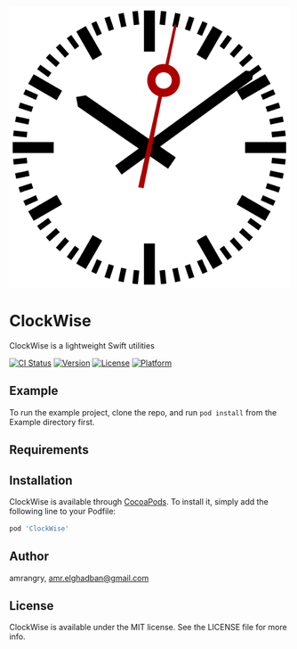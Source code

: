 <p align="center">
  <img src ="https://github.com/amrangry/ClockWise/blob/master/logo.png?raw=true"/>
</p>

# ClockWise

ClockWise is a lightweight Swift utilities 

[![CI Status](https://img.shields.io/travis/amrangry/ClockWise.svg?style=flat)](https://travis-ci.org/amrangry/ClockWise)
[![Version](https://img.shields.io/cocoapods/v/ClockWise.svg?style=flat)](https://cocoapods.org/pods/ClockWise)
[![License](https://img.shields.io/cocoapods/l/ClockWise.svg?style=flat)](https://cocoapods.org/pods/ClockWise)
[![Platform](https://img.shields.io/cocoapods/p/ClockWise.svg?style=flat)](https://cocoapods.org/pods/ClockWise)

## Example

To run the example project, clone the repo, and run `pod install` from the Example directory first.

## Requirements

## Installation

ClockWise is available through [CocoaPods](https://cocoapods.org). To install
it, simply add the following line to your Podfile:

```ruby
pod 'ClockWise'
```

## Author

amrangry, amr.elghadban@gmail.com

## License

ClockWise is available under the MIT license. See the LICENSE file for more info.
